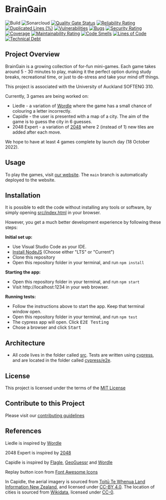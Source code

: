 # BrainGain

![Build](https://github.com/se310-Team4/KKDZ/actions/workflows/build.yml/badge.svg)
![Sonarcloud](https://github.com/se310-Team4/KKDZ/actions/workflows/sonarcloud.yml/badge.svg)
[![Quality Gate Status](https://sonarcloud.io/api/project_badges/measure?project=kkdz&metric=alert_status)](https://sonarcloud.io/summary/new_code?id=kkdz)
[![Reliability Rating](https://sonarcloud.io/api/project_badges/measure?project=kkdz&metric=reliability_rating)](https://sonarcloud.io/summary/new_code?id=kkdz)
[![Duplicated Lines (%)](https://sonarcloud.io/api/project_badges/measure?project=kkdz&metric=duplicated_lines_density)](https://sonarcloud.io/summary/new_code?id=kkdz)
[![Vulnerabilities](https://sonarcloud.io/api/project_badges/measure?project=kkdz&metric=vulnerabilities)](https://sonarcloud.io/summary/new_code?id=kkdz)
[![Bugs](https://sonarcloud.io/api/project_badges/measure?project=kkdz&metric=bugs)](https://sonarcloud.io/summary/new_code?id=kkdz)
[![Security Rating](https://sonarcloud.io/api/project_badges/measure?project=kkdz&metric=security_rating)](https://sonarcloud.io/summary/new_code?id=kkdz)
[![Coverage](https://sonarcloud.io/api/project_badges/measure?project=kkdz&metric=coverage)](https://sonarcloud.io/summary/new_code?id=kkdz)
[![Maintainability Rating](https://sonarcloud.io/api/project_badges/measure?project=kkdz&metric=sqale_rating)](https://sonarcloud.io/summary/new_code?id=kkdz)
[![Code Smells](https://sonarcloud.io/api/project_badges/measure?project=kkdz&metric=code_smells)](https://sonarcloud.io/summary/new_code?id=kkdz)
[![Lines of Code](https://sonarcloud.io/api/project_badges/measure?project=kkdz&metric=ncloc)](https://sonarcloud.io/summary/new_code?id=kkdz)
[![Technical Debt](https://sonarcloud.io/api/project_badges/measure?project=kkdz&metric=sqale_index)](https://sonarcloud.io/summary/new_code?id=kkdz)

## Project Overview

BrainGain is a growing collection of for-fun mini-games. Each game takes around 5 - 30 minutes to play, making it the perfect option during study breaks, recreational time, or just to de-stress and take your mind off things.

This project is associated with the University of Auckland SOFTENG 310.

Currently, 3 games are being worked on:

- Liedle - a variation of [Wordle](https://en.wikipedia.org/wiki/Wordle) where the game has a small chance of colouring a letter incorrectly.
- Capidle - the user is presented with a map of a city. The aim of the game is to guess the city in 6 guesses.
- 2048 Expert - a variation of [2048](https://en.wikipedia.org/wiki/2048_%28video_game%29) where 2 (instead of 1) new tiles are added after each move.

We hope to have at least 4 games complete by launch day (18 October 2022).

## Usage

To play the games, visit [our website](https://se310-Team4.github.io). The `main` branch is automatically deployed to the website.

## Installation

It is possible to edit the code without installing any tools or software, by simply opening [src/index.html](src/index.html) in your browser.

However, you get a much better development experience by following these steps:

**Initial set up:**

- Use Visual Studio Code as your IDE.
- [Install NodeJS](https://nodejs.org/en/download) (Choose either "LTS" or "Current")
- Clone this repository
- Open this repository folder in your terminal, and run `npm install`

**Starting the app:**

- Open this repository folder in your terminal, and run `npm start`
- Visit http://localhost:1234 in your web browser.

**Running tests:**

- Follow the instructions above to start the app. Keep that terminal window open.
- Open this repository folder in your terminal, and run `npm test`
- The cypress app will open. Click <kbd>E2E Testing</kbd>
- Chose a browser and click <kbd>Start</kbd>

## Architecture

- All code lives in the folder called [src](src). Tests are written using [cypress](https://docs.cypress.io), and are located in the folder called [cypress/e2e](cypress/e2e).
<!-- TODO: document further -->

## License

This project is licensed under the terms of the [MIT License](https://github.com/se310-Team4/KKDZ/blob/main/LICENSE)

## Contribute to this Project

Please visit our [contributing guidelines](https://github.com/se310-Team4/KKDZ/blob/main/CONTRIBUTING.md)

## References

Liedle is inspired by [Wordle](https://www.nytimes.com/games/wordle/index.html)

2048 Expert is inspired by [2048](https://en.wikipedia.org/wiki/2048_%28video_game%29)

Capidle is inspired by [Flagle](https://flagle.io), [GeoGuessr](https://geoguessr.com) and [Wordle](https://www.nytimes.com/games/wordle/index.html)

Replay button icon from [Font Awesome Icons](https://fontawesomeicons.com/svg/icons/arrow-clockwise)

In Capidle, the aerial imagery is sourced from [Toitū Te Whenua Land Information New Zealand](https://linz.govt.nz/data/licensing-and-using-data/attributing-elevation-or-aerial-imagery-data), and licensed under [CC-BY 4.0](https://creativecommons.org/licenses/by/4.0).
The location of cities is sourced from [Wikidata](https://wikidata.org), licensed under [CC-0](https://creativecommons.org/share-your-work/public-domain/cc0).
